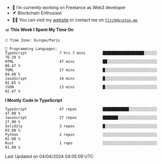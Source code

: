 - 🔭 I’m currently working on Freelance as Web3 developer
- 🪶 Blockchain Enthusiast
- 👨‍💻 You can visit my [website](https://f1tch.xyz) or contact me on [`f1tch@proton.me`](mailto:f1tch@proton.me)

<!--START_SECTION:waka-->
📊 **This Week I Spent My Time On** 

```text
🕑︎ Time Zone: Europe/Paris

💬 Programming Languages: 
TypeScript               7 hrs 7 mins        ███████████████████░░░░░░   76.39 % 
HTML                     47 mins             ██░░░░░░░░░░░░░░░░░░░░░░░   08.47 % 
TOML                     27 mins             █░░░░░░░░░░░░░░░░░░░░░░░░   04.88 % 
JavaScript               14 mins             █░░░░░░░░░░░░░░░░░░░░░░░░   02.65 % 
JSON                     13 mins             █░░░░░░░░░░░░░░░░░░░░░░░░   02.47 % 
```

**I Mostly Code in TypeScript** 

```text
TypeScript               47 repos            ████████████░░░░░░░░░░░░░   47.00 % 
JavaScript               27 repos            ███████░░░░░░░░░░░░░░░░░░   27.00 % 
Solidity                 3 repos             █░░░░░░░░░░░░░░░░░░░░░░░░   03.00 % 
Python                   2 repos             ░░░░░░░░░░░░░░░░░░░░░░░░░   02.00 % 
Rust                     1 repo              ░░░░░░░░░░░░░░░░░░░░░░░░░   01.00 % 
```




 Last Updated on 04/04/2024 04:05:09 UTC
<!--END_SECTION:waka-->
